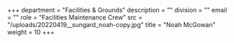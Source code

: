 +++
department = "Facilities & Grounds"
description = ""
division = ""
email = ""
role = "Facilities Maintenance Crew"
src = "/uploads/20220419__sungard_noah-copy.jpg"
title = "Noah McGowan"
weight = 10
+++


